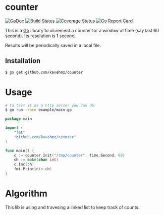 # counter
[![GoDoc](https://godoc.org/github.com/kavehmz/counter?status.svg)](https://godoc.org/github.com/kavehmz/counter)
[![Build Status](https://travis-ci.org/kavehmz/counter.svg?branch=master)](https://travis-ci.org/kavehmz/counter)
[![Coverage Status](https://coveralls.io/repos/kavehmz/counter/badge.svg?branch=master&service=github)](https://coveralls.io/github/kavehmz/counter?branch=master)
[![Go Report Card](https://goreportcard.com/badge/github.com/kavehmz/counter)](https://goreportcard.com/report/github.com/kavehmz/counter)

This is a [Go](http://golang.org) library to increment a counter for a window of time (say last 60 second). Its resolution is 1 second.

Results will be periodically saved in a local file.

## Installation

```bash
$ go get github.com/kavehmz/counter
```

# Usage
```bash
# to test it as a http server you can do:
$ go run -race example/main.go
```

```go
package main

import (
    "fmt"
    "github.com/kavehmz/counter"
)

func main() {
    c := counter.Init("/tmp/counter", time.Second, 60)
    ch := make(chan int)
    c.Inc(ch)
    fmt.Println(<-ch)
}
```

# Algorithm
This lib is using and travesing a linked list  to keep track of counts.
